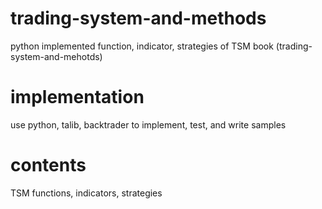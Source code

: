 # trading-system-and-methods
python implemented function, indicator, strategies of  TSM book (trading-system-and-mehotds)

# implementation
use python, talib, backtrader to implement, test, and write samples 

# contents
TSM functions, indicators, strategies

